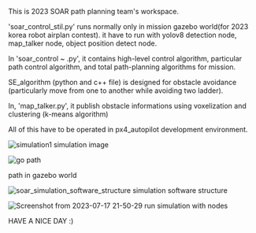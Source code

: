 
This is 2023 SOAR path planning team's workspace.

'soar_control_stil.py' runs normally only in mission gazebo world(for 2023 korea robot airplan contest).
it have to run with yolov8 detection node, map_talker node, object position detect node.

In 'soar_control ~ .py', it contains high-level control algorithm, particular path control algorithm, and total path-planning algorithms for mission.

SE_algorithm (python and c++ file) is designed for obstacle avoidance (particularly move from one to another while avoiding two ladder).

In, 'map_talker.py', it publish obstacle informations using voxelization and clustering (k-means algorithm)

All of this have to be operated in px4_autopilot development environment.

![simulation1](https://github.com/Snowor1d/2023-SOAR/assets/96639889/62bdef5d-88eb-415e-bd6a-5b113b87bd0f)
simulation image



![go path](https://github.com/Snowor1d/2023-SOAR/assets/96639889/7f017e69-e03b-48d6-aa9f-dd5147faac3e)

path in gazebo world



![soar_simulation_software_structure](https://github.com/Snowor1d/2023-SOAR/assets/96639889/602c798c-1476-46c0-958a-3a57c90b8c43)
simulation software structure 



![Screenshot from 2023-07-17 21-50-29](https://github.com/Snowor1d/2023-SOAR/assets/96639889/99d6ec07-7067-414c-92b3-2c524dbcd7f7)
run simulation with nodes



HAVE A NICE DAY :)


